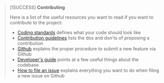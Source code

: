 
> [!SUCCESS]
> **Contributing**
>
> Here is a list of the useful resources you want to read if you want to contribute to the project:
>
> - [Coding standards](coding-standards) defines what your code should look like
> - [Contribution guidelines](contribution-guidlines) lists the dos and don'ts of proposing a contribution
> - [Github](github) explains the proper procedure to submit a new feature via Github
> - [Developer's guide](developers-guide) points at a few useful things about the codebase
> - [How to file an issue](https://github.com/smoothieware/smoothieware/blob/edge/issue_template.md) explains everything you want to do when filing a new issue on Github
